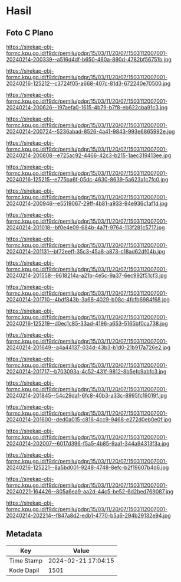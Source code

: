 # Hasil

## Foto C Plano

https://sirekap-obj-formc.kpu.go.id/f9dc/pemilu/pdpr/15/03/11/20/07/1503112007001-20240214-200339--a516d4df-b650-460a-890d-4782bf56751b.jpg

https://sirekap-obj-formc.kpu.go.id/f9dc/pemilu/pdpr/15/03/11/20/07/1503112007001-20240216-125212--c3724f05-a668-407c-81d3-672240e70500.jpg

https://sirekap-obj-formc.kpu.go.id/f9dc/pemilu/pdpr/15/03/11/20/07/1503112007001-20240214-200626--197aefa0-1615-4b79-b7f8-eb622cba91c3.jpg

https://sirekap-obj-formc.kpu.go.id/f9dc/pemilu/pdpr/15/03/11/20/07/1503112007001-20240214-200724--5236abad-8526-4a41-9843-993e6865992e.jpg

https://sirekap-obj-formc.kpu.go.id/f9dc/pemilu/pdpr/15/03/11/20/07/1503112007001-20240214-200808--e725ac92-4466-42c3-b215-1aec319413ee.jpg

https://sirekap-obj-formc.kpu.go.id/f9dc/pemilu/pdpr/15/03/11/20/07/1503112007001-20240216-125215--e775ba6f-05dc-4630-8639-5a623a1c7fc0.jpg

https://sirekap-obj-formc.kpu.go.id/f9dc/pemilu/pdpr/15/03/11/20/07/1503112007001-20240214-200946--e5519067-29ff-4b81-a933-94e936c1af1d.jpg

https://sirekap-obj-formc.kpu.go.id/f9dc/pemilu/pdpr/15/03/11/20/07/1503112007001-20240214-201018--bf0e4e09-684b-4a7f-9764-113f281c5717.jpg

https://sirekap-obj-formc.kpu.go.id/f9dc/pemilu/pdpr/15/03/11/20/07/1503112007001-20240214-201131--bf72eeff-35c3-45a8-a873-c18ad62df04b.jpg

https://sirekap-obj-formc.kpu.go.id/f9dc/pemilu/pdpr/15/03/11/20/07/1503112007001-20240214-201558--9618214a-a21b-4e5c-9a37-6ec992f51cf3.jpg

https://sirekap-obj-formc.kpu.go.id/f9dc/pemilu/pdpr/15/03/11/20/07/1503112007001-20240214-201710--4bdf843b-3a68-4029-b08c-4fcfb6984f68.jpg

https://sirekap-obj-formc.kpu.go.id/f9dc/pemilu/pdpr/15/03/11/20/07/1503112007001-20240216-125219--d0ec1c85-33ad-4196-a653-5165bf0ca738.jpg

https://sirekap-obj-formc.kpu.go.id/f9dc/pemilu/pdpr/15/03/11/20/07/1503112007001-20240214-201649--a4a44137-034d-43b3-b1d0-21b917a726e2.jpg

https://sirekap-obj-formc.kpu.go.id/f9dc/pemilu/pdpr/15/03/11/20/07/1503112007001-20240214-201717--b703093a-4c52-431f-9812-8b5efc9abfc3.jpg

https://sirekap-obj-formc.kpu.go.id/f9dc/pemilu/pdpr/15/03/11/20/07/1503112007001-20240214-201845--54c29da1-6fc8-40b3-a33c-8995fc19019f.jpg

https://sirekap-obj-formc.kpu.go.id/f9dc/pemilu/pdpr/15/03/11/20/07/1503112007001-20240214-201600--ded0a015-c816-4cc9-9468-e272d0eb0e0f.jpg

https://sirekap-obj-formc.kpu.go.id/f9dc/pemilu/pdpr/15/03/11/20/07/1503112007001-20240214-202007--6017d396-f5a5-4b85-9aa1-344a94313f3a.jpg

https://sirekap-obj-formc.kpu.go.id/f9dc/pemilu/pdpr/15/03/11/20/07/1503112007001-20240216-125221--8a5bd001-9248-4748-8efc-b2f19607b4d6.jpg

https://sirekap-obj-formc.kpu.go.id/f9dc/pemilu/pdpr/15/03/11/20/07/1503112007001-20240221-164426--805a6ea9-aa2d-44c5-be52-6d2bed769087.jpg

https://sirekap-obj-formc.kpu.go.id/f9dc/pemilu/pdpr/15/03/11/20/07/1503112007001-20240214-202214--f847a8d2-edb1-4770-b5a6-294b29132e94.jpg


## Metadata

| Key        | Value               |
| ---------- | ------------------- |
| Time Stamp | 2024-02-21 17:04:15 |
| Kode Dapil | 1501                |



